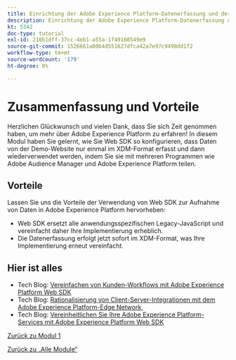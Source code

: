 ```yaml
---
title: Einrichtung der Adobe Experience Platform-Datenerfassung und der Web-SDK-Erweiterung - Zusammenfassung
description: Einrichtung der Adobe Experience Platform-Datenerfassung und der Web-SDK-Erweiterung - Zusammenfassung
kt: 5342
doc-type: tutorial
exl-id: 210b1dff-37cc-4eb1-a55a-1f49160549e9
source-git-commit: 1526661a80b4d551627dfca42a7e97c9498dd1f2
workflow-type: tm+mt
source-wordcount: '179'
ht-degree: 0%

---
```


# Zusammenfassung und Vorteile

Herzlichen Glückwunsch und vielen Dank, dass Sie sich Zeit genommen haben, um mehr über Adobe Experience Platform zu erfahren!
In diesem Modul haben Sie gelernt, wie Sie Web SDK so konfigurieren, dass Daten von der Demo-Website nur einmal im XDM-Format erfasst und dann wiederverwendet werden, indem Sie sie mit mehreren Programmen wie Adobe Audience Manager und Adobe Experience Platform teilen.

## Vorteile

Lassen Sie uns die Vorteile der Verwendung von Web SDK zur Aufnahme von Daten in Adobe Experience Platform hervorheben:

- Web SDK ersetzt alle anwendungsspezifischen Legacy-JavaScript und vereinfacht daher Ihre Implementierung erheblich.
- Die Datenerfassung erfolgt jetzt sofort im XDM-Format, was Ihre Implementierung erneut vereinfacht.

## Hier ist alles

- Tech Blog: [Vereinfachen von Kunden-Workflows mit Adobe Experience Platform Web SDK](https://medium.com/adobetech/simplifying-customer-workflows-with-adobe-experience-platform-web-sdk-4e54fe134f4a)
- Tech Blog: [Rationalisierung von Client-Server-Integrationen mit dem Adobe Experience Platform-Edge Network &#x200B;](https://medium.com/adobetech/streamlining-client-server-integrations-with-adobe-experience-platform-experience-edge-1caaef887172)
- Tech Blog: [Vereinheitlichen Sie Ihre Adobe Experience Platform-Services mit Adobe Experience Platform Web SDK](https://medium.com/adobetech/unify-your-adobe-experience-platform-services-with-adobe-experience-platform-web-sdk-75cf6851a9fc)

[Zurück zu Modul 1](./data-ingestion-launch-web-sdk.md)

[Zurück zu „Alle Module“](../../../overview.md)
